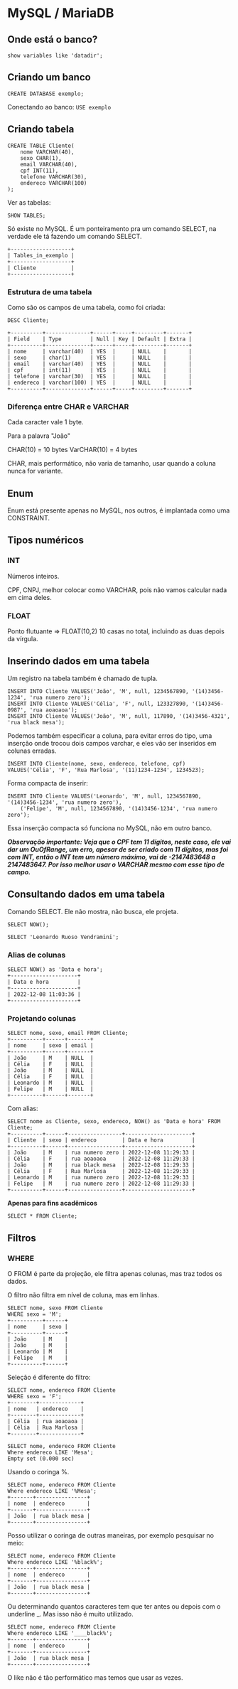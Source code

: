 # MySQL / MariaDB

## Onde está o banco?

```
show variables like 'datadir';
```

## Criando um banco

```
CREATE DATABASE exemplo;
```

Conectando ao banco: `USE exemplo`

## Criando tabela

```
CREATE TABLE Cliente(
    nome VARCHAR(40),
    sexo CHAR(1),
    email VARCHAR(40),
    cpf INT(11),
    telefone VARCHAR(30),
    endereco VARCHAR(100)
);
```

Ver as tabelas:

```
SHOW TABLES;
```

Só existe no MySQL. É um ponteiramento pra um comando SELECT, na verdade ele tá fazendo um comando SELECT.

```
+-------------------+
| Tables_in_exemplo |
+-------------------+
| Cliente           |
+-------------------+
```

### Estrutura de uma tabela

Como são os campos de uma tabela, como foi criada:

```
DESC Cliente;
```

```
+----------+--------------+------+-----+---------+-------+
| Field    | Type         | Null | Key | Default | Extra |
+----------+--------------+------+-----+---------+-------+
| nome     | varchar(40)  | YES  |     | NULL    |       |
| sexo     | char(1)      | YES  |     | NULL    |       |
| email    | varchar(40)  | YES  |     | NULL    |       |
| cpf      | int(11)      | YES  |     | NULL    |       |
| telefone | varchar(30)  | YES  |     | NULL    |       |
| endereco | varchar(100) | YES  |     | NULL    |       |
+----------+--------------+------+-----+---------+-------+
```

### Diferença entre CHAR e VARCHAR

Cada caracter vale 1 byte.

Para a palavra "João"

CHAR(10) = 10 bytes
VarCHAR(10) = 4 bytes

CHAR, mais performático, não varia de tamanho, usar quando a coluna nunca for variante.

## Enum

Enum está presente apenas no MySQL, nos outros, é implantada como uma CONSTRAINT.

## Tipos numéricos

### INT

Números inteiros.

CPF, CNPJ, melhor colocar como VARCHAR, pois não vamos calcular nada em cima deles.

### FLOAT

Ponto flutuante => FLOAT(10,2)
10 casas no total, incluindo as duas depois da vírgula.

## Inserindo dados em uma tabela

Um registro na tabela também é chamado de tupla.

```
INSERT INTO Cliente VALUES('João', 'M', null, 1234567890, '(14)3456-1234', 'rua numero zero');
INSERT INTO Cliente VALUES('Célia', 'F', null, 123327890, '(14)3456-0987', 'rua aoaoaoa');
INSERT INTO Cliente VALUES('João', 'M', null, 117890, '(14)3456-4321', 'rua black mesa');
```

Podemos também especificar a coluna, para evitar erros do tipo, uma inserção onde trocou dois campos varchar, e eles vão ser inseridos em colunas erradas.

```
INSERT INTO Cliente(nome, sexo, endereco, telefone, cpf) VALUES('Célia', 'F', 'Rua Marlosa', '(11)1234-1234', 1234523);
```

Forma compacta de inserir:

```
INSERT INTO Cliente VALUES('Leonardo', 'M', null, 1234567890, '(14)3456-1234', 'rua numero zero'),
    ('Felipe', 'M', null, 1234567890, '(14)3456-1234', 'rua numero zero');
```

Essa inserção compacta só funciona no MySQL, não em outro banco.

***Observação importante: Veja que o CPF tem 11 dígitos, neste caso, ele vai dar um OuOfRange, um erro, apesar de ser criado com 11 dígitos, mas foi com INT, então o INT tem um número máximo, vai de -2147483648 a 2147483647. Por isso melhor usar o VARCHAR mesmo com esse tipo de campo.***

## Consultando dados em uma tabela

Comando SELECT. Ele não mostra, não busca, ele projeta.

```
SELECT NOW();
```

```
SELECT 'Leonardo Ruoso Vendramini';
```

### Alias de colunas

```
SELECT NOW() as 'Data e hora';
+---------------------+
| Data e hora         |
+---------------------+
| 2022-12-08 11:03:36 |
+---------------------+
```

### Projetando colunas

```
SELECT nome, sexo, email FROM Cliente;
+----------+------+-------+
| nome     | sexo | email |
+----------+------+-------+
| João     | M    | NULL  |
| Célia    | F    | NULL  |
| João     | M    | NULL  |
| Célia    | F    | NULL  |
| Leonardo | M    | NULL  |
| Felipe   | M    | NULL  |
+----------+------+-------+
```

Com alias:

```
SELECT nome as Cliente, sexo, endereco, NOW() as 'Data e hora' FROM Cliente;
+----------+------+-----------------+---------------------+
| Cliente  | sexo | endereco        | Data e hora         |
+----------+------+-----------------+---------------------+
| João     | M    | rua numero zero | 2022-12-08 11:29:33 |
| Célia    | F    | rua aoaoaoa     | 2022-12-08 11:29:33 |
| João     | M    | rua black mesa  | 2022-12-08 11:29:33 |
| Célia    | F    | Rua Marlosa     | 2022-12-08 11:29:33 |
| Leonardo | M    | rua numero zero | 2022-12-08 11:29:33 |
| Felipe   | M    | rua numero zero | 2022-12-08 11:29:33 |
+----------+------+-----------------+---------------------+
```

**Apenas para fins acadêmicos**

```
SELECT * FROM Cliente;
```

## Filtros

### WHERE

O FROM é parte da projeção, ele filtra apenas colunas, mas traz todos os dados.

O filtro não filtra em nível de coluna, mas em linhas.

```
SELECT nome, sexo FROM Cliente
WHERE sexo = 'M';
+----------+------+
| nome     | sexo |
+----------+------+
| João     | M    |
| João     | M    |
| Leonardo | M    |
| Felipe   | M    |
+----------+------+
```

Seleção é diferente do filtro:

```
SELECT nome, endereco FROM Cliente
WHERE sexo = 'F';
+--------+-------------+
| nome   | endereco    |
+--------+-------------+
| Célia  | rua aoaoaoa |
| Célia  | Rua Marlosa |
+--------+-------------+
```

```
SELECT nome, endereco FROM Cliente
Where endereco LIKE 'Mesa';
Empty set (0.000 sec)
```

Usando o coringa %.

```
SELECT nome, endereco FROM Cliente
Where endereco LIKE '%Mesa';
+-------+----------------+
| nome  | endereco       |
+-------+----------------+
| João  | rua black mesa |
+-------+----------------+
```

Posso utilizar o coringa de outras maneiras, por exemplo pesquisar no meio:

```
SELECT nome, endereco FROM Cliente
Where endereco LIKE '%black%';
+-------+----------------+
| nome  | endereco       |
+-------+----------------+
| João  | rua black mesa |
+-------+----------------+
```

Ou determinando quantos caracteres tem que ter antes ou depois com o underline _. Mas isso não é muito utilizado.

```
SELECT nome, endereco FROM Cliente
Where endereco LIKE '____black%';
+-------+----------------+
| nome  | endereco       |
+-------+----------------+
| João  | rua black mesa |
+-------+----------------+
```

O like não é tão performático mas temos que usar as vezes.

